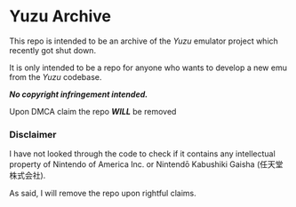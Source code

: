 # Yuzu Archive

This repo is intended to be an archive of the *Yuzu* emulator project which recently got shut down.

It is only intended to be a repo for anyone who wants to develop a new emu from the *Yuzu* codebase.

***No copyright infringement intended.***

Upon DMCA claim the repo ***WILL*** be removed


### Disclaimer

I have not looked through the code to check if it contains any intellectual property of Nintendo of America Inc. or Nintendō Kabushiki Gaisha (任天堂株式会社).

As said, I will remove the repo upon rightful claims.